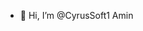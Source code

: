 - 👋 Hi, I’m @CyrusSoft1 Amin
<!-- - 👀 I’m interested in developing
- 🌱 I’m currently learning .NET Core 😋
- 📫 How to reach me Cyrussoft.ir -->

<!---
CyrusSoft1/CyrusSoft1 is a ✨ special ✨ repository because its `README.md` (this file) appears on your GitHub profile.
You can click the Preview link to take a look at your changes.
--->
